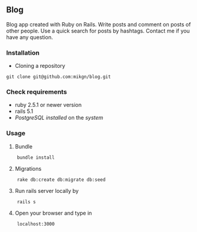 
## Blog
Blog app created with Ruby on Rails.
Write posts and comment on posts of other people. Use a quick search for posts by hashtags. Contact me if you have any question.
<br>

### Installation
-   Cloning a repository
```
git clone git@github.com:mikgn/blog.git
```

### Check requirements
-  ruby 2.5.1 or newer version
-  rails 5.1
- _PostgreSQL installed_ on the _system_

###  Usage

1.  Bundle
```
    bundle install
```
2.  Migrations
```
    rake db:create db:migrate db:seed
```
3.  Run rails server locally by
```
    rails s
```
4.  Open your browser and type in
```
    localhost:3000
```